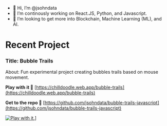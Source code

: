 - 👋 Hi, I’m @jsohndata
- 🌱 I’m continously working on React.JS, Python, and Javascript.
- 💞️ I’m looking to get more into Blockchain, Machine Learning (ML), and AI.

<!---
jsohndata/jsohndata is a ✨ special ✨ repository because its `README.md` (this file) appears on your GitHub profile.
You can click the Preview link to take a look at your changes.
--->

# Recent Project
### Title: Bubble Trails
About: Fun experimental project creating bubbles trails based on mouse movement.

**Play with it 👾** [https://chilldoodle.web.app/bubble-trails](https://chilldoodle.web.app/bubble-trails) 

**Get to the repo 🚁** [https://github.com/jsohndata/bubble-trails-javascript](https://github.com/jsohndata/bubble-trails-javascript)

[![Play with it.](./src/readme-bubble-trails.gif)](https://chilldoodle.web.app/bubble-trails)]
